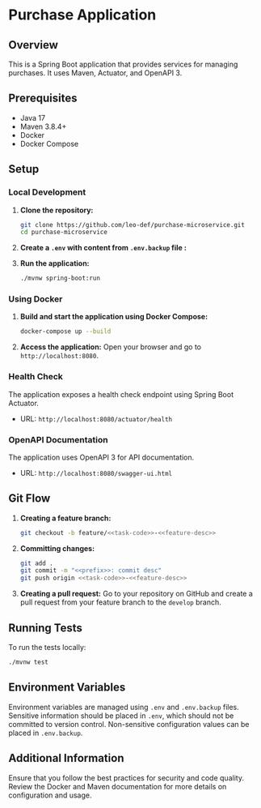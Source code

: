 # Purchase Application

## Overview
This is a Spring Boot application that provides services for managing purchases. It uses Maven, Actuator, and OpenAPI 3.

## Prerequisites
- Java 17
- Maven 3.8.4+
- Docker
- Docker Compose

## Setup

### Local Development

1. **Clone the repository:**
   ```bash
   git clone https://github.com/leo-def/purchase-microservice.git
   cd purchase-microservice
   ```

2. **Create a `.env` with content from `.env.backup` file :**


3. **Run the application:**
   ```bash
   ./mvnw spring-boot:run
   ```

### Using Docker

1. **Build and start the application using Docker Compose:**
   ```bash
   docker-compose up --build
   ```

2. **Access the application:**
   Open your browser and go to `http://localhost:8080`.

### Health Check
The application exposes a health check endpoint using Spring Boot Actuator.
- URL: `http://localhost:8080/actuator/health`

### OpenAPI Documentation
The application uses OpenAPI 3 for API documentation.
- URL: `http://localhost:8080/swagger-ui.html`

## Git Flow

1. **Creating a feature branch:**
   ```bash
   git checkout -b feature/<<task-code>>-<<feature-desc>>
   ```

2. **Committing changes:**
   ```bash
   git add .
   git commit -m "<<prefix>>: commit desc"
   git push origin <<task-code>>-<<feature-desc>>
   ```

3. **Creating a pull request:**
   Go to your repository on GitHub and create a pull request from your feature branch to the `develop` branch.

## Running Tests
To run the tests locally:
```bash
./mvnw test
```

## Environment Variables
Environment variables are managed using `.env` and `.env.backup` files. Sensitive information should be placed in `.env`, which should not be committed to version control. Non-sensitive configuration values can be placed in `.env.backup`.

## Additional Information
Ensure that you follow the best practices for security and code quality. Review the Docker and Maven documentation for more details on configuration and usage.
